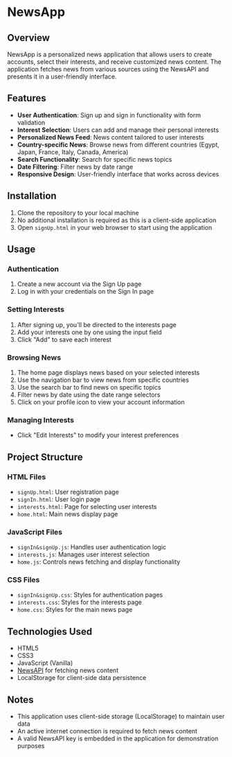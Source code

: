 # NewsApp

## Overview
NewsApp is a personalized news application that allows users to create accounts, select their interests, and receive customized news content. The application fetches news from various sources using the NewsAPI and presents it in a user-friendly interface.

## Features
- **User Authentication**: Sign up and sign in functionality with form validation
- **Interest Selection**: Users can add and manage their personal interests
- **Personalized News Feed**: News content tailored to user interests
- **Country-specific News**: Browse news from different countries (Egypt, Japan, France, Italy, Canada, America)
- **Search Functionality**: Search for specific news topics
- **Date Filtering**: Filter news by date range
- **Responsive Design**: User-friendly interface that works across devices

## Installation
1. Clone the repository to your local machine
2. No additional installation is required as this is a client-side application
3. Open `signUp.html` in your web browser to start using the application

## Usage

### Authentication
1. Create a new account via the Sign Up page
2. Log in with your credentials on the Sign In page

### Setting Interests
1. After signing up, you'll be directed to the interests page
2. Add your interests one by one using the input field
3. Click "Add" to save each interest

### Browsing News
1. The home page displays news based on your selected interests
2. Use the navigation bar to view news from specific countries
3. Use the search bar to find news on specific topics
4. Filter news by date using the date range selectors
5. Click on your profile icon to view your account information

### Managing Interests
- Click "Edit Interests" to modify your interest preferences

## Project Structure

### HTML Files
- `signUp.html`: User registration page
- `signIn.html`: User login page
- `interests.html`: Page for selecting user interests
- `home.html`: Main news display page

### JavaScript Files
- `signIn&signUp.js`: Handles user authentication logic
- `interests.js`: Manages user interest selection
- `home.js`: Controls news fetching and display functionality

### CSS Files
- `signIn&signUp.css`: Styles for authentication pages
- `interests.css`: Styles for the interests page
- `home.css`: Styles for the main news page

## Technologies Used
- HTML5
- CSS3
- JavaScript (Vanilla)
- [NewsAPI](https://newsapi.org/) for fetching news content
- LocalStorage for client-side data persistence

## Notes
- This application uses client-side storage (LocalStorage) to maintain user data
- An active internet connection is required to fetch news content
- A valid NewsAPI key is embedded in the application for demonstration purposes
